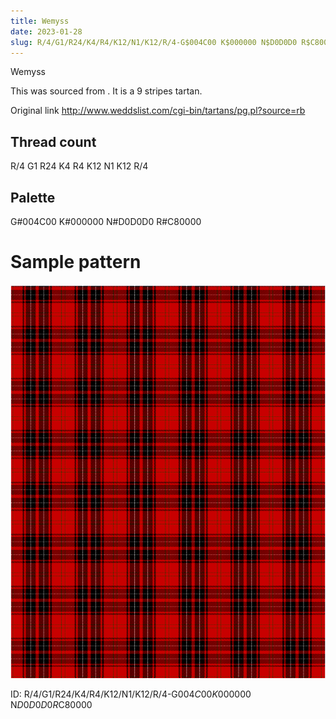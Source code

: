 ```yaml
---
title: Wemyss
date: 2023-01-28
slug: R/4/G1/R24/K4/R4/K12/N1/K12/R/4-G$004C00 K$000000 N$D0D0D0 R$C80000
---
```

Wemyss

This was sourced from <no value>.  It is a 9 stripes tartan.

Original link http://www.weddslist.com/cgi-bin/tartans/pg.pl?source=rb

## Thread count
R/4 G1 R24 K4 R4 K12 N1 K12 R/4

## Palette
G#004C00 K#000000 N#D0D0D0 R#C80000

# Sample pattern

![Tartan detail](tartan.png "R/4 G1 R24 K4 R4 K12 N1 K12 R/4 tartan")

ID: R/4/G1/R24/K4/R4/K12/N1/K12/R/4-G$004C00 K$000000 N$D0D0D0 R$C80000